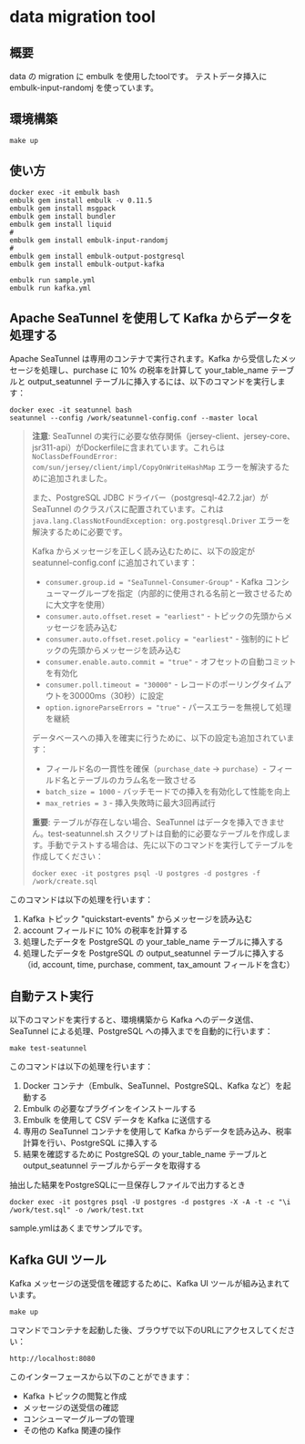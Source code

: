 # data migration tool

## 概要

data の migration に embulk を使用したtoolです。
テストデータ挿入に embulk-input-randomj を使っています。

## 環境構築

```shell
make up
```

## 使い方

```shell
docker exec -it embulk bash
embulk gem install embulk -v 0.11.5
embulk gem install msgpack
embulk gem install bundler
embulk gem install liquid
#
embulk gem install embulk-input-randomj
#
embulk gem install embulk-output-postgresql
embulk gem install embulk-output-kafka

embulk run sample.yml
embulk run kafka.yml
```

## Apache SeaTunnel を使用して Kafka からデータを処理する

Apache SeaTunnel は専用のコンテナで実行されます。Kafka から受信したメッセージを処理し、purchase に 10% の税率を計算して your_table_name テーブルと output_seatunnel テーブルに挿入するには、以下のコマンドを実行します：

```shell
docker exec -it seatunnel bash
seatunnel --config /work/seatunnel-config.conf --master local
```

> **注意**: SeaTunnel の実行に必要な依存関係（jersey-client、jersey-core、jsr311-api）がDockerfileに含まれています。これらは `NoClassDefFoundError: com/sun/jersey/client/impl/CopyOnWriteHashMap` エラーを解決するために追加されました。
>
> また、PostgreSQL JDBC ドライバー（postgresql-42.7.2.jar）が SeaTunnel のクラスパスに配置されています。これは `java.lang.ClassNotFoundException: org.postgresql.Driver` エラーを解決するために必要です。
>
> Kafka からメッセージを正しく読み込むために、以下の設定が seatunnel-config.conf に追加されています：
> - `consumer.group.id = "SeaTunnel-Consumer-Group"` - Kafka コンシューマーグループを指定（内部的に使用される名前と一致させるために大文字を使用）
> - `consumer.auto.offset.reset = "earliest"` - トピックの先頭からメッセージを読み込む
> - `consumer.auto.offset.reset.policy = "earliest"` - 強制的にトピックの先頭からメッセージを読み込む
> - `consumer.enable.auto.commit = "true"` - オフセットの自動コミットを有効化
> - `consumer.poll.timeout = "30000"` - レコードのポーリングタイムアウトを30000ms（30秒）に設定
> - `option.ignoreParseErrors = "true"` - パースエラーを無視して処理を継続
>
> データベースへの挿入を確実に行うために、以下の設定も追加されています：
> - フィールド名の一貫性を確保（`purchase_date` → `purchase`）- フィールド名とテーブルのカラム名を一致させる
> - `batch_size = 1000` - バッチモードでの挿入を有効化して性能を向上
> - `max_retries = 3` - 挿入失敗時に最大3回再試行
>
> **重要**: テーブルが存在しない場合、SeaTunnel はデータを挿入できません。test-seatunnel.sh スクリプトは自動的に必要なテーブルを作成します。手動でテストする場合は、先に以下のコマンドを実行してテーブルを作成してください：
> ```shell
> docker exec -it postgres psql -U postgres -d postgres -f /work/create.sql
> ```

このコマンドは以下の処理を行います：
1. Kafka トピック "quickstart-events" からメッセージを読み込む
2. account フィールドに 10% の税率を計算する
3. 処理したデータを PostgreSQL の your_table_name テーブルに挿入する
4. 処理したデータを PostgreSQL の output_seatunnel テーブルに挿入する（id, account, time, purchase, comment, tax_amount フィールドを含む）

## 自動テスト実行

以下のコマンドを実行すると、環境構築から Kafka へのデータ送信、SeaTunnel による処理、PostgreSQL への挿入までを自動的に行います：

```shell
make test-seatunnel
```

このコマンドは以下の処理を行います：
1. Docker コンテナ（Embulk、SeaTunnel、PostgreSQL、Kafka など）を起動する
2. Embulk の必要なプラグインをインストールする
3. Embulk を使用して CSV データを Kafka に送信する
4. 専用の SeaTunnel コンテナを使用して Kafka からデータを読み込み、税率計算を行い、PostgreSQL に挿入する
5. 結果を確認するために PostgreSQL の your_table_name テーブルと output_seatunnel テーブルからデータを取得する

抽出した結果をPostgreSQLに一旦保存しファイルで出力するとき

```shell
docker exec -it postgres psql -U postgres -d postgres -X -A -t -c "\i /work/test.sql" -o /work/test.txt
```

sample.ymlはあくまでサンプルです。

## Kafka GUI ツール

Kafka メッセージの送受信を確認するために、Kafka UI ツールが組み込まれています。

```shell
make up
```

コマンドでコンテナを起動した後、ブラウザで以下のURLにアクセスしてください：

```
http://localhost:8080
```

このインターフェースから以下のことができます：
- Kafka トピックの閲覧と作成
- メッセージの送受信の確認
- コンシューマーグループの管理
- その他の Kafka 関連の操作
